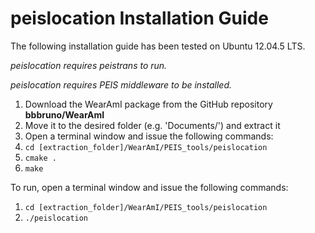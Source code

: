# peislocation Installation Guide
The following installation guide has been tested on Ubuntu 12.04.5 LTS.

*peislocation requires peistrans to run.*

*peislocation requires PEIS middleware to be installed.*

1. Download the WearAmI package from the GitHub repository **bbbruno/WearAmI**
2. Move it to the desired folder (e.g. 'Documents/') and extract it
3. Open a terminal window and issue the following commands:
4. `cd [extraction_folder]/WearAmI/PEIS_tools/peislocation`
5. `cmake .`
6. `make`

To run, open a terminal window and issue the following commands:

1. `cd [extraction_folder]/WearAmI/PEIS_tools/peislocation`
2. `./peislocation`
